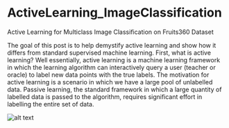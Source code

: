 # ActiveLearning_ImageClassification
Active Learning for Multiclass Image Classification on Fruits360 Dataset

The goal of this post is to help demystify active learning and show how it differs from standard supervised machine learning.
First, what is active learning? Well essentially, active learning is a machine learning framework in which the learning algorithm can interactively query a user (teacher or oracle) to label new data points with the true labels.
The motivation for active learning is a scenario in which we have a large pool of unlabelled data.
Passive learning, the standard framework in which a large quantity of labelled data is passed to the algorithm, requires significant effort in labelling the entire set of data.


![alt text](https://github.com/mzhao98/text-summarization/blob/master/algo1.png)
